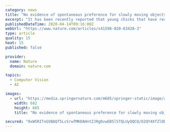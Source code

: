 ```yaml
---
category: news
title: "No evidence of spontaneous preference for slowly moving objects in visually naïve chicks"
excerpt: "It has been recently reported that young chicks that have received equal exposure to slowly- and fast-rotating objects showed a preference for slowly-rotating objects. This would suggest that visual experience with slowly moving objects is necessary for object recognition in newborns."
publishedDateTime: 2020-04-14T09:16:00Z
webUrl: "https://www.nature.com/articles/s41598-020-63428-3"
type: article
quality: 15
heat: 15
published: false

provider:
  name: Nature
  domain: nature.com

topics:
  - Computer Vision
  - AI

images:
  - url: "https://media.springernature.com/m685/springer-static/image/art%3A10.1038%2Fs41598-020-63428-3/MediaObjects/41598_2020_63428_Fig1_HTML.png"
    width: 682
    height: 685
    title: "No evidence of spontaneous preference for slowly moving objects in visually naïve chicks"

secured: "0xW5RIToGVBAQf5LcSrwTMKDAHntZJRgDvwEB5l5TQLUyQQCQ/O2QY4XfZlObk9UGHGOAeG0BbjG3YBN9tnHMkin1zakNm3O9wfXJiH9z3eYjetvrLBNX3l0fCbyidqxg9YUDYUxUQGmTKjwoM2qRHkFJYBWPCD1PSJmeKZggQTTz7N/tmY9l+n049DV6sUVKRZi1cLpwwFbVhnVxl65Rg6vy88FPJlHgNvhXrc0AeFByGZnEStb8IEGCbEJF6fvHJqnVOSA3fv35CJGckZE8sfI3t5mYRD5O+9DK8xnEpxCUD1LUxwgcaGwFDT4DHGj;M8xOnAmVfGprFCqRJmOxww=="
---
```


